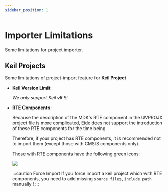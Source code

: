 ```yaml
---
sidebar_position: 1
---
```


# Importer Limitations

Some limitations for project importer.

## Keil Projects

Some limitations of project-import feature for **Keil Project**

- **Keil Version Limit**:

  *We only support Keil **v5** !!!*

- **RTE Components**:

  Because the description of the MDK's RTE component in the UVPROJX project file is more complicated, Eide does not support the introduction of these RTE components for the time being.

  Therefore, if your project has RTE components, it is recommended not to import them (except those with CMSIS components only). 
  
  Those with RTE components have the following green icons:

  ![](https://discuss.em-ide.com/assets/files/2022-05-11/1652277659-209867-image.png)

  :::caution Force Import
  If you force import a keil project which with RTE components, you need to add missing `source files`, `include path` manually !
  :::

